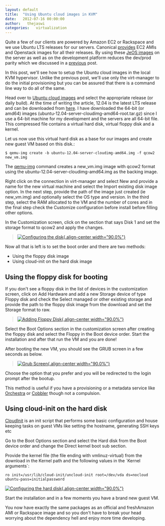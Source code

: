 ```yaml
---
layout: default
title:  "Using Ubuntu cloud images in KVM"
date:   2012-07-16 00:00:00
author:   thejaswi
categories:   virtualization
---
```


Quite a few of our clients are powered by Amazon EC2 or Rackspace and we
use Ubuntu LTS releases for our servers. Canonical
[provides](http://cloud-images.ubuntu.com/) EC2 AMIs and Openstack
images for all their releases. By using these [JeOS
images](https://en.wikipedia.org/wiki/Just_enough_operating_system) on
the server as well as on the development platform reduces the dev/prod
parity which we discussed in a
[previous](http://agiliq.com/blog/2012/06/libvirt-and-kvm/) post.

In this post, we\'ll see how to setup the Ubuntu cloud images in the
local KVM hypervisor. Unlike the previous post, we\'ll use only the
virt-manager to do the initial provisioning but you can be assured that
there is a command line way to do all of the same.

Head over to [Ubuntu cloud images](http://cloud-images.ubuntu.com/) and
select the appropriate release (or daily build). At the time of writing
the article, 12.04 is the latest LTS release and can be downloaded from
[here](http://cloud-images.ubuntu.com/releases/precise/release/). I have
downloaded the 64-bit (or amd64) images
(ubuntu-12.04-server-cloudimg-amd64-root.tar.gz) since I use a 64-bit
machine for my development and the servers are all 64-bit file. This
compressed file contains a virtual hard disk, virtual floppy disk and a
kernel.

Let us now use this virtual hard disk as a base for our images and
create new guest VM based on this disk.:

    $ qemu-img create -b ubuntu-12.04-server-cloudimg-amd64.img -f qcow2 new_vm.img

The [qemu-img](https://en.wikibooks.org/wiki/QEMU/Images) command
creates a new\_vm.img image with qcow2 format using the
ubuntu-12.04-server-cloudimg-amd64.img as the backing image.

Right click on the connection in virt-manager and select New and provide
a name for the new virtual machine and select the
Import existing disk image option. In the next step, provide the path of
the image just created (ie new\_vm.img) and optionally select the OS
type and version. In the third step, select the RAM allocated to the VM
and the number of cores and in the final step check the
Customize configuration before install before filling other options.

In the Customization screen, click on the section that says Disk 1 and
set the storage format to qcow2 and apply the changes.

> [![Configuring the disk](http://agiliq.com/static/dumps/images/20120716/disk_configuration.png){.align-center
> width="90.0%"}](http://agiliq.com/static/dumps/images/20120716/disk_configuration.png)

Now all that is left is to set the boot order and there are two methods:

-   Using the floppy disk image
-   Using cloud-init on the hard disk image

Using the floppy disk for booting
---------------------------------

If you don\'t see a floppy disk in the list of devices in the
customization screen, click on Add Hardware and add a new Storage device
of type Floppy disk and check the
Select managed or other existing storage and provide the path to the
floppy disk image from the download and set the Storage format to raw.

> [![Adding Floppy Disk](http://agiliq.com/static/dumps/images/20120716/floppy_disk_create.png){.align-center
> width="90.0%"}](http://agiliq.com/static/dumps/images/20120716/floppy_disk_create.png)

Select the Boot Options section in the customization screen after
creating the floppy disk and select the Floppy in the Boot device order.
Start the installation and after that run the VM and you are done!

After booting the new VM, you should see the GRUB screen in a few
seconds as below.

> [![Grub Screen](http://agiliq.com/static/dumps/images/20120716/grub_screen.png){.align-center
> width="90.0%"}](http://agiliq.com/static/dumps/images/20120716/grub_screen.png)

Choose the option that you prefer and you will be redirected to the
login prompt after the bootup.

This method is useful if you have a provisioning or a metadata service
like [Orchestra](https://help.ubuntu.com/community/Orchestra/Overview)
or [Cobbler](http://cobbler.github.com/) though not a compulsion.

Using cloud-init on the hard disk
---------------------------------

[CloudInit](https://help.ubuntu.com/community/CloudInit) is an init
script that performs some basic configuration and house keeping tasks on
guest VMs like setting the hostname, generating SSH keys etc

Go to the Boot Options section and select the Hard disk from the
Boot device order and change the Direct kernel boot sub section.

Provide the kernel file (the file ending with vmlinuz-virtual) from the
download in the Kernel path and the following values in the \`Kernel
arguments\`:

    ro init=/usr/lib/cloud-init/uncloud-init root=/dev/vda ds=nocloud ubuntu-pass=initialpassword

[![Configuring the hard disk](http://agiliq.com/static/dumps/images/20120716/hard_disk_boot.png){.align-center
width="90.0%"}](http://agiliq.com/static/dumps/images/20120716/hard_disk_boot.png)

Start the installation and in a few moments you have a brand new guest
VM.

You now have exactly the same packages as an official and freshAmazon
AMI or Rackspace image and so you don\'t have to break your head
worrying about the dependency hell and enjoy more time developing.
